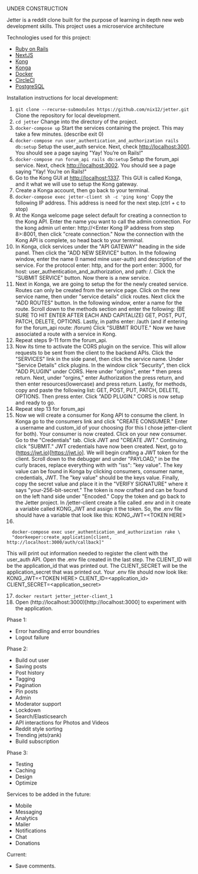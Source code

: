 UNDER CONSTRUCTION

Jetter is a reddit clone built for the purpose of learning in depth
new web development skills. This project uses a microservice architecture

Technologies used for this project:

- [Ruby on Rails](https://rubyonrails.org)
- [NextJS](https://nextjs.org/)
- [Kong](https://konghq.com/kong/)
- [Konga](https://pantsel.github.io/konga/)
- [Docker](https://www.docker.com/)
- [CircleCI](https://circleci.com/)
- [PostgreSQL](https://www.postgresql.org/)

Installation instructions for local development:

1. `git clone --recurse-submodules https://github.com/nix12/jetter.git`
   Clone the repository for local development.
2. `cd jetter`
   Change into the directory of the project.
3. `docker-compose up`
   Start the services containing the project. This may take a few minutes. (describe exit 0)
4. `docker-compose run user_authentication_and_authorization rails db:setup`
   Setup the user_auth service. Next, check [http://localhost:3001](http://localhost:3001).
   You should see a page saying "Yay! You’re on Rails!"
5. `docker-compose run forum_api rails db:setup`
   Setup the forum_api service. Next, check [http://localhost:3002](http://localhost:3002).
   You should see a page saying "Yay! You’re on Rails!"
6. Go to the Kong GUI at [http://localhost:1337](http://localhost:1337). This GUI is called Konga,
   and it what we will use to setup the Kong gateway.
7. Create a Konga account, then go back to your terminal.
8. `docker-compose exec jetter-client sh -c 'ping kong'`
   Copy the following IP address. This address is need for the next step.(ctrl + c to stop)
9. At the Konga welcome page select default for creating a connection to the Kong API.
   Enter the name you want to call the admin connection. For the kong admin url
   enter: http://<Enter Kong IP address from step 8>:8001, then click "create connection."
   Now the connection with the Kong API is complete, so head back to your terminal.
10. In Konga, click services under the "API GATEWAY" heading in the side panel. Then click the
    "ADD NEW SERVICE" button. In the following window, enter the name (I named mine user-auth)
    and description of the service. For the protocol enter: http, and for the port enter: 3000,
    for host: user_authentication_and_authorization, and path: /.
    Click the "SUBMIT SERVICE" button. Now there is a new service.
11. Next in Konga, we are going to setup the for the newly created service. Routes can only be
    created from the service page. Click on the new service name, then under "service details"
    click routes. Next click the "ADD ROUTES" button. In the following window, enter a name for
    the route. Scroll down to the methods section and enter the following:
    (BE SURE TO HIT ENTER AFTER EACH AND CAPITALIZE) GET, POST, PUT, PATCH, DELETE, OPTIONS.
    Lastly, in paths enter: /auth (and if entering for the forum_api route: /forum)
    Click "SUBMIT ROUTE." Now we have associated a route with a service in Kong.
12. Repeat steps 9-11 form the forum_api.
13. Now its time to activate the CORS plugin on the service. This will allow requests to be sent
    from the client to the backend APIs. Click the "SERVICES" link in the side panel, then click
    the service name. Under "Service Details" click plugins. In the window click "Security", then
    click "ADD PLUGIN" under CORS. Here under "origins", enter \* then press return. Next, under
    "orgins," enter Authorization the press return, and then enter resources(lowercase) and press
    return. Lastly, for methods, copy and paste the following list:
    GET, POST, PUT, PATCH, DELETE, OPTIONS. Then press enter. Click "ADD PLUGIN."
    CORS is now setup and ready to go.
14. Repeat step 13 for forum_api
15. Now we will create a consumer for Kong API to consume the client. In Konga go to the consumers
    link and click "CREATE CONSUMER." Enter a username and custom_id of your choosing (for this I
    chose jetter-client for both). Your consumer is now created. Click on your new consumer.
    Go to the "Credentials" tab. Click JWT and "CREATE JWT." Continuing, click "SUBMIT." JWT
    credentials have now been created. Next, go to (https://jwt.io)[https://jwt.io]. We will begin
    crafting a JWT token for the client. Scroll down to the debugger and under "PAYLOAD," in be the
    curly braces, replace everything with with "iss": "key value". The key value can be found in
    Konga by clicking consumers, consumer name, credentials, JWT. The "key value" should be the keys
    value. Finally, copy the secret value and place it in the "VERIFY SIGNATURE" where it says
    "your-256-bit-secret." The token is now crafted and can be found on the left hand side under
    "Encoded." Copy the token and go back to the Jetter project. In /jetter-client create a
    file called .env and in it create a variable called KONG_JWT and assign it the token. So, the
    .env file should have a variable that look like this:
    KONG_JWT=\<TOKEN HERE>
16.

```shell
  docker-compose exec user_authentication_and_authorization rake \
  "doorkeeper:create_application[client, http://localhost:3000/auth/callback]"
```

This will print out information needed to register the client with the user_auth API.
Open the .env file created in the last step. The CLIENT_ID will be the
application_id that was printed out. The CLIENT_SECRET will be the application_secret
that was printed out. Your .env file should now look like:
KONG_JWT=\<TOKEN HERE>
CLIENT_ID=\<application_id>
CLIENT_SECRET=\<application_secret>

17. `docker restart jetter_jetter-client_1`
18. Open (http://localhost:3000)[http://localhost:3000] to experiment with the application.

Phase 1:

- Error handling and error boundries
- Logout failure

Phase 2:

- Build out user
- Saving posts
- Post history
- Tagging
- Pagination
- Pin posts
- Admin
- Moderator support
- Lockdown
- Search/Elasticsearch
- API interactions for Photos and Videos
- Reddit style sorting
- Trending jets(rank)
- Build subscription

Phase 3:

- Testing
- Caching
- Design
- Optimize

Services to be added in the future:

- Mobile
- Messaging
- Analytics
- Mailer
- Notifications
- Chat
- Donations

Current:

- Save comments.
